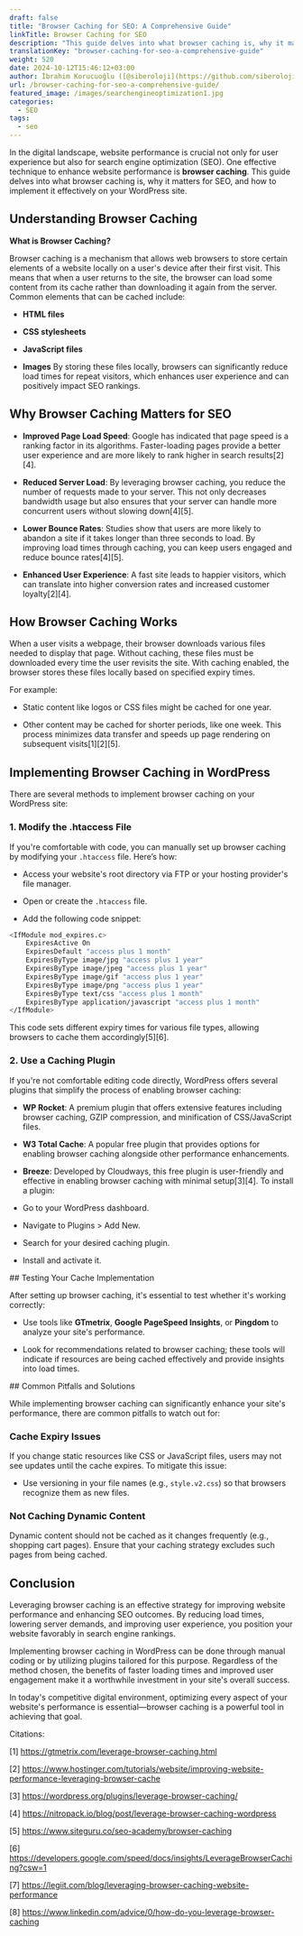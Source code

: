 ```yaml
---
draft: false
title: "Browser Caching for SEO: A Comprehensive Guide"
linkTitle: Browser Caching for SEO
description: "This guide delves into what browser caching is, why it matters for SEO, and how to implement it effectively on your WordPress site."
translationKey: "browser-caching-for-seo-a-comprehensive-guide"
weight: 520
date: 2024-10-12T15:46:12+03:00
author: İbrahim Korucuoğlu ([@siberoloji](https://github.com/siberoloji))
url: /browser-caching-for-seo-a-comprehensive-guide/
featured_image: /images/searchengineoptimization1.jpg
categories:
  - SEO
tags:
  - seo
---
```

In the digital landscape, website performance is crucial not only for user experience but also for search engine optimization (SEO). One effective technique to enhance website performance is **browser caching**. This guide delves into what browser caching is, why it matters for SEO, and how to implement it effectively on your WordPress site.

## Understanding Browser Caching

**What is Browser Caching?**

Browser caching is a mechanism that allows web browsers to store certain elements of a website locally on a user's device after their first visit. This means that when a user returns to the site, the browser can load some content from its cache rather than downloading it again from the server. Common elements that can be cached include:

* **HTML files**

* **CSS stylesheets**

* **JavaScript files**

* **Images**
By storing these files locally, browsers can significantly reduce load times for repeat visitors, which enhances user experience and can positively impact SEO rankings.

## Why Browser Caching Matters for SEO

* **Improved Page Load Speed**: Google has indicated that page speed is a ranking factor in its algorithms. Faster-loading pages provide a better user experience and are more likely to rank higher in search results[2][4].

* **Reduced Server Load**: By leveraging browser caching, you reduce the number of requests made to your server. This not only decreases bandwidth usage but also ensures that your server can handle more concurrent users without slowing down[4][5].

* **Lower Bounce Rates**: Studies show that users are more likely to abandon a site if it takes longer than three seconds to load. By improving load times through caching, you can keep users engaged and reduce bounce rates[4][5].

* **Enhanced User Experience**: A fast site leads to happier visitors, which can translate into higher conversion rates and increased customer loyalty[2][4].

## How Browser Caching Works

When a user visits a webpage, their browser downloads various files needed to display that page. Without caching, these files must be downloaded every time the user revisits the site. With caching enabled, the browser stores these files locally based on specified expiry times.

For example:

* Static content like logos or CSS files might be cached for one year.

* Other content may be cached for shorter periods, like one week.
This process minimizes data transfer and speeds up page rendering on subsequent visits[1][2][5].

## Implementing Browser Caching in WordPress

There are several methods to implement browser caching on your WordPress site:

### 1. Modify the .htaccess File

If you're comfortable with code, you can manually set up browser caching by modifying your `.htaccess` file. Here’s how:

* Access your website's root directory via FTP or your hosting provider's file manager.

* Open or create the `.htaccess` file.

* Add the following code snippet:

```bash
<IfModule mod_expires.c>
    ExpiresActive On
    ExpiresDefault "access plus 1 month"
    ExpiresByType image/jpg "access plus 1 year"
    ExpiresByType image/jpeg "access plus 1 year"
    ExpiresByType image/gif "access plus 1 year"
    ExpiresByType image/png "access plus 1 year"
    ExpiresByType text/css "access plus 1 month"
    ExpiresByType application/javascript "access plus 1 month"
</IfModule>
```

This code sets different expiry times for various file types, allowing browsers to cache them accordingly[5][6].

### 2. Use a Caching Plugin

If you're not comfortable editing code directly, WordPress offers several plugins that simplify the process of enabling browser caching:

* **WP Rocket**: A premium plugin that offers extensive features including browser caching, GZIP compression, and minification of CSS/JavaScript files.

* **W3 Total Cache**: A popular free plugin that provides options for enabling browser caching alongside other performance enhancements.

* **Breeze**: Developed by Cloudways, this free plugin is user-friendly and effective in enabling browser caching with minimal setup[3][4].
To install a plugin:
* Go to your WordPress dashboard.

* Navigate to Plugins > Add New.

* Search for your desired caching plugin.

* Install and activate it.

## Testing Your Cache Implementation

After setting up browser caching, it's essential to test whether it's working correctly:

* Use tools like **GTmetrix**, **Google PageSpeed Insights**, or **Pingdom** to analyze your site's performance.

* Look for recommendations related to browser caching; these tools will indicate if resources are being cached effectively and provide insights into load times.

## Common Pitfalls and Solutions

While implementing browser caching can significantly enhance your site's performance, there are common pitfalls to watch out for:

### Cache Expiry Issues

If you change static resources like CSS or JavaScript files, users may not see updates until the cache expires. To mitigate this issue:

* Use versioning in your file names (e.g., `style.v2.css`) so that browsers recognize them as new files.

### Not Caching Dynamic Content

Dynamic content should not be cached as it changes frequently (e.g., shopping cart pages). Ensure that your caching strategy excludes such pages from being cached.

## Conclusion

Leveraging browser caching is an effective strategy for improving website performance and enhancing SEO outcomes. By reducing load times, lowering server demands, and improving user experience, you position your website favorably in search engine rankings.

Implementing browser caching in WordPress can be done through manual coding or by utilizing plugins tailored for this purpose. Regardless of the method chosen, the benefits of faster loading times and improved user engagement make it a worthwhile investment in your site's overall success.

In today's competitive digital environment, optimizing every aspect of your website's performance is essential—browser caching is a powerful tool in achieving that goal.

Citations: 

[1] <https://gtmetrix.com/leverage-browser-caching.html>

[2] <https://www.hostinger.com/tutorials/website/improving-website-performance-leveraging-browser-cache>

[3] <https://wordpress.org/plugins/leverage-browser-caching/>

[4] <https://nitropack.io/blog/post/leverage-browser-caching-wordpress>

[5] <https://www.siteguru.co/seo-academy/browser-caching>

[6] <https://developers.google.com/speed/docs/insights/LeverageBrowserCaching?csw=1>

[7] <https://legiit.com/blog/leveraging-browser-caching-website-performance>

[8] <https://www.linkedin.com/advice/0/how-do-you-leverage-browser-caching>
